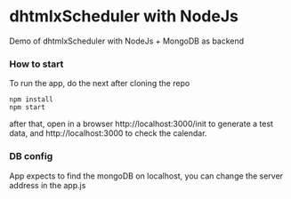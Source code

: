dhtmlxScheduler with NodeJs
===================

Demo of dhtmlxScheduler with NodeJs + MongoDB as backend

### How to start

To run the app, do the next after cloning the repo

~~~
npm install
npm start
~~~

after that, open in a browser http://localhost:3000/init to generate a test data, and http://localhost:3000 to check the calendar. 

### DB config

App expects to find the mongoDB on localhost, you can change the server address in the app.js 